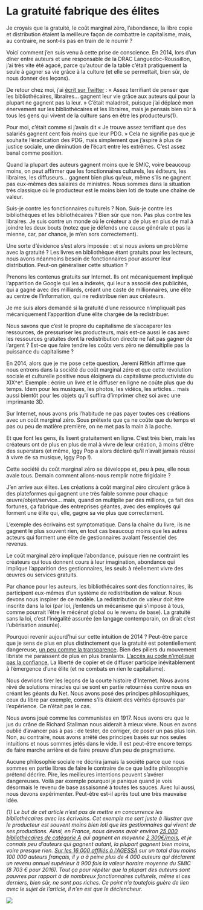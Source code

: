 # La gratuité fabrique des élites

Je croyais que la gratuité, le coût marginal zéro, l’abondance, la libre copie et distribution étaient la meilleure façon de combattre le capitalisme, mais, au contraire, ne sont-ils pas en train de le nourrir ?<span id="more-44714"></span>

Voici comment j’en suis venu à cette prise de conscience. En 2014, lors d’un dîner entre auteurs et une responsable de la DRAC Languedoc-Roussillon, j’ai très vite été agacé, parce qu’autour de la table c’était pratiquement la seule à gagner sa vie grâce à la culture (et elle se permettait, bien sûr, de nous donner des leçons).

De retour chez moi, j’ai [écrit sur Twitter](https://twitter.com/crouzet/status/535340216903819264) : « Assez terrifiant de penser que les bibliothécaires, libraires… gagnent leur vie grâce aux auteurs qui pour la plupart ne gagnent pas la leur. » C’était maladroit, puisque j’ai déplacé mon énervement sur les bibliothécaires et les libraires, mais je pensais bien sûr à tous les gens qui vivent de la culture sans en être les producteurs(1).

Pour moi, c’était comme si j’avais dit « Je trouve assez terrifiant que des salariés gagnent cent fois moins que leur PDG. » Cela ne signifie pas que je souhaite l’éradication des PDG, mais simplement que j’aspire à plus de justice sociale, une diminution de l’écart entre les extrêmes. C’est assez banal comme position.

Quand la plupart des auteurs gagnent moins que le SMIC, voire beaucoup moins, on peut affirmer que les fonctionnaires culturels, les éditeurs, les libraires, les diffuseurs… gagnent bien plus qu’eux, même s’ils ne gagnent pas eux-mêmes des salaires de ministres. Nous sommes dans la situation très classique où le producteur est le moins bien loti de toute une chaîne de valeur.

Suis-je contre les fonctionnaires culturels ? Non. Suis-je contre les bibliothèques et les bibliothécaires ? Bien sûr que non. Pas plus contre les libraires. Je suis contre un monde où le créateur a de plus en plus de mal à joindre les deux bouts (notez que je défends une cause générale et pas la mienne, car, par chance, je m’en sors correctement).

Une sorte d’évidence s’est alors imposée : et si nous avions un problème avec la gratuité ? Les livres en bibliothèque étant gratuits pour les lecteurs, nous avons néanmoins besoin de fonctionnaires pour assurer leur distribution. Peut-on généraliser cette situation ?

Prenons les contenus gratuits sur Internet. Ils ont mécaniquement impliqué l’apparition de Google qui les a indexés, qui leur a associé des publicités, qui a gagné avec des milliards, créant une caste de millionnaires, une élite au centre de l’information, qui ne redistribue rien aux créateurs.

Je me suis alors demandé si la gratuité d’une ressource n’impliquait pas mécaniquement l’apparition d’une élite chargée de la redistribuer.

Nous savons que c’est le propre du capitalisme de s’accaparer les ressources, de pressuriser les producteurs, mais est-ce aussi le cas avec les ressources gratuites dont la redistribution directe ne fait pas gagner de l’argent ? Est-ce que faire tendre les coûts vers zéro ne démultiplie pas la puissance du capitalisme ?

En 2014, alors que je me pose cette question, Jeremi Riffkin affirme que nous entrons dans la société du coût marginal zéro et que cette révolution sociale et culturelle positive nous éloignera du capitalisme productiviste du XIX^e^. Exemple : écrire un livre et le diffuser en ligne ne coûte plus que du temps. Idem pour les musiques, les photos, les vidéos, les articles… mais aussi bientôt pour les objets qu’il suffira d’imprimer chez soi avec une imprimante 3D.

Sur Internet, nous avons pris l’habitude ne pas payer toutes ces créations avec un coût marginal zéro. Sous prétexte que ça ne coûte que du temps et pas ou peu de matière première, on ne met pas la main à la poche.

Et que font les gens, ils lisent gratuitement en ligne. C’est très bien, mais les créateurs ont de plus en plus de mal à vivre de leur création, à moins d’être des superstars (et même, Iggy Pop a alors déclaré qu’il n’avait jamais réussi à vivre de sa musique, Iggy Pop !).

Cette société du coût marginal zéro se développe et, peu à peu, elle nous avale tous. Demain comment allons-nous remplir notre frigidaire ?

J’en arrive aux élites. Les créations à coût marginal zéro circulent grâce à des plateformes qui gagnent une très faible somme pour chaque œuvre/objet/service… mais, quand on multiplie par des millions, ça fait des fortunes, ça fabrique des entreprises géantes, avec des employés qui forment une élite qui, elle, gagne sa vie plus que correctement.

L’exemple des écrivains est symptomatique. Dans la chaîne du livre, ils ne gagnent le plus souvent rien, en tout cas beaucoup moins que les autres acteurs qui forment une élite de gestionnaires avalant l’essentiel des revenus.

Le coût marginal zéro implique l’abondance, puisque rien ne contraint les créateurs qui tous donnent cours à leur imagination, abondance qui implique l’apparition des gestionnaires, les seuls à réellement vivre des œuvres ou services gratuits.

Par chance pour les auteurs, les bibliothécaires sont des fonctionnaires, ils participent eux-mêmes d’un système de redistribution de valeur. Nous devons nous inspirer de ce modèle. La redistribution de valeur doit être inscrite dans la loi (par loi, j’entends un mécanisme qui s’impose à tous, comme pourrait l’être le mécénat global ou le revenu de base). La gratuité sans la loi, c’est l’inégalité assurée (en langage contemporain, on dirait c’est l’ubérisation assurée).

Pourquoi revenir aujourd’hui sur cette intuition de 2014 ? Peut-être parce que je sens de plus en plus distinctement que la gratuité est potentiellement dangereuse, [un peu comme la transparence](http://www.internetactu.net/2017/01/13/la-transparence-ne-suffira-pas/). Bien des piliers du mouvement libriste me paraissent de plus en plus branlants. [L’accès au code n’implique pas la confiance.](https://tcrouzet.com/2016/12/13/les-logiciels-libres-sont-ils-de-confiance/) La liberté de copier et de diffuser participe inévitablement à l’émergence d’une élite (et ne combats en rien le capitalisme).

Nous devrions tirer les leçons de la courte histoire d’Internet. Nous avons rêvé de solutions miracles qui se sont en partie retournées contre nous en créant les géants du Net. Nous avons posé des principes philosophiques, ceux du libre par exemple, comme s’ils étaient des vérités éprouvés par l’expérience. Ce n’était pas le cas.

Nous avons joué comme les communistes en 1917. Nous avons cru que le jus du crâne de Richard Stallman nous aiderait à mieux vivre. Nous en avons oublié d’avancer pas à pas : de tester, de corriger, de poser un pas plus loin. Non, au contraire, nous avons arrêté des principes basés sur nos seules intuitions et nous sommes jetés dans le vide. Il est peut-être encore temps de faire marche arrière et de faire preuve d’un peu de pragmatisme.

Aucune philosophie sociale ne décrira jamais la société parce que nous sommes en partie libres de faire le contraire de ce que ladite philosophie prétend décrire. Pire, les meilleures intentions peuvent s’avérer dangereuses. Voilà par exemple pourquoi je panique quand je vois désormais le revenu de base assaisonné à toutes les sauces. Avec lui aussi, nous devons expérimenter. Peut-être est-il après tout une très mauvaise idée.

*(1) Le but de cet article n’est pas de mettre en concurrence les bibliothécaires avec les écrivains. Cet exemple me sert juste à illustrer que le producteur est souvent moins bien loti que les gestionnaires qui vivent de ses productions. Ainsi, en France, nous devons avoir environ [25 000 bibliothécaires de catégorie A](https://fr.wikipedia.org/wiki/Biblioth%C3%A9caire#Le_personnel_des_biblioth.C3.A8ques_en_France) qui gagnent en moyenne [2 300€/mois](http://www.journaldunet.com/business/salaire/bibliothecaire-fonctionnaires), et je connais peu d’auteurs qui gagnent autant, la plupart gagnent bien moins, voire presque rien. [Sur les 16 000 affiliés à l’AGESSA](http://www.secu-artistes-auteurs.fr/sites/default/files/pdf/Rapport%20d'activit%C3%A9%20Agessa%202015.pdf) sur un total d’au moins 100 000 auteurs français, il y a à peine plus de 4 000 auteurs qui déclarent un revenu annuel supérieur à 900 fois la valeur horaire moyenne du SMIC (8 703 € pour 2016). Tout ça pour répéter que la plupart des auteurs sont pauvres par rapport à de nombreux fonctionnaires culturels, même si ces derniers, bien sûr, ne sont pas riches. Ce point n’a toutefois guère de lien avec le sujet de l’article, il n’en est que le déclencheur.*

![](https://tcrouzet.com/images_tc/2017/01/2004tw.jpg)